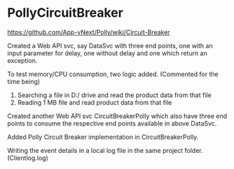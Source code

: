 # PollyCircuitBreaker


https://github.com/App-vNext/Polly/wiki/Circuit-Breaker

Created a Web API svc, say DataSvc with three end points, one with an input parameter for delay, one without delay and one which return an exception.

To test memory/CPU consumption, two logic added. (Commented for the time being)
  1) Searching a file in D:/ drive and read the product data from that file
  2) Reading 1 MB file and read product data from that file

Created another Web API svc CircuitBreakerPolly which also have three end points to consume the respective end points available in above DataSvc.

Added Polly Circuit Breaker implementation in CircuitBreakerPolly.

Writing the event details in a local log file in the same project folder. (Clientlog.log)

